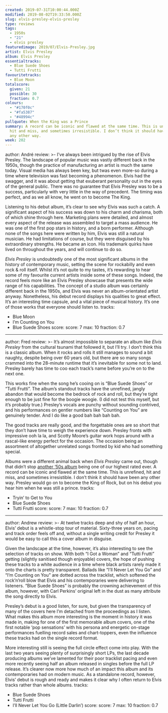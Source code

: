 ```yaml
---
created: 2019-07-31T10:00:44.000Z
modified: 2019-08-02T19:33:50.000Z
slug: elvis-presley-elvis-presley
type: reviews
tags:
  - 1950s
  - "21"
  - elvis presley
featuredimage: 2019/07/Elvis-Presley.jpg
artist: Elvis Presley
album: Elvis Presley
essentialtracks:
  - Blue Suede Shoes
  - Tutti Frutti
favouritetracks:
  - Blue Moon
totalscore:
  given: 21
  possible: 30
  fraction: 0.7
colours:
  - "#170f0c"
  - "#fa5387"
  - "#48994c"
pullquote: When the King was a Prince
summary: A record can be iconic and flawed at the same time. This is unrefined,
  hit and miss, and sometimes irresistible. I don’t think it should have been
  any other way.
week: 202
---
```

author: André
review: >-
  I’ve always been intrigued by the rise of Elvis Presley. The landscape of
  popular music was vastly different back in the 1950s, though the practice of
  manufacturing an artist is much the same today. Visual media has always been
  key, but twas even more-so during a time where television was fast becoming a
  phenomenon. Elvis had the swagger, and it was about getting that exuberant
  personality out in the eyes of the general public. There was no guarantee that
  Elvis Presley was to be a success, particularly with very little in the way of
  precedent. The timing was perfect, and as we all know, he went on to become
  The King.


  Listening to his debut album, it’s clear to see why Elvis was such a catch. A significant aspect of his success was down to his charm and charisma, both of which shine through here. Marketing plans were detailed, and almost every aspect of the release was assembled to target a mass audience. He was one of the first pop stars in history, and a born performer. Although none of the songs here were written by him, Elvis was still a natural musician. He had limitations of course, but they were disguised by his extraordinary strengths. He became an icon. His trademark quirks have lived on throughout the years, and will continue to do so.


  *Elvis Presley* is undoubtedly one of the most significant albums in the history of contemporary music, setting the scene for rockabilly and even rock & roll itself. Whilst it’s not quite to my tastes, it’s rewarding to hear some of my favourite current artists inside some of these songs. Indeed, the record feels more like an Elvis Presley showcase that presents the wide range of his capabilities. The concept of a studio album was certainly different back in the 1950s, and Elvis was never an album-orientated artist anyway. Nonetheless, his debut record displays his qualities to great effect. It’s an interesting time capsule, and a vital piece of musical history. It’s one of those works that everyone should listen to.
tracks:
  - Blue Moon
  - ­­I’m Counting on You
  - ­­Blue Suede Shoes
score:
  score: 7
  max: 10
  fraction: 0.7
---
author: Fred
review: >-
  It’s almost impossible to separate an album like *Elvis Presley* from the
  cultural tsunami that followed it, but I’ll try. I don’t think this is a
  classic album. When it rocks and rolls it still manages to sound a bit
  naughty, despite being over 60 years old, but there are so many songs crammed
  into the 28-minute runtime that it’s inevitable for some not to land. Presley
  barely has time to coo each track’s name before you’re on to the next one.

  This works fine when the song he’s cooing on is “Blue Suede Shoes” or “Tutti Frutti”. The album’s standout tracks have the unrefined, jangly abandon that would become the bedrock of rock and roll, but they’re tight enough to be just fine for the boogie woogie. (I did not test this myself, but it’s probably true.) Presley’s vocals are punchy without sounding contrived, and his performances on gentler numbers like “Counting on You” are genuinely tender. And I do like a good bah bah bah bah.

  The good tracks are really good, and the forgettable ones are so short that they don’t have time to weigh the experience down. Presley fronts with impressive ooh la la, and Scotty Moore’s guitar work hops around with a rascal-like energy perfect for the occasion. The occasion being an assortment of altogether unrelated songs fronted by kid who had something special.

  Albums were a different animal back when *Elvis Presley* came out, though that didn’t stop [another ‘50s album](<https://audioxide.com/reviews/miles-davis-kind-of-blue/>) being one of our highest rated ever. A record can be iconic and flawed at the same time. This is unrefined, hit and miss, and sometimes irresistible. I don’t think it should have been any other way. Presley would go on to become the King of Rock, but on his debut you hear him when he was still a prince.
tracks:
  - Tryin’ to Get to You
  - ­­Blue Suede Shoes
  - ­­Tutti Frutti
score:
  score: 7
  max: 10
  fraction: 0.7
---
author: Andrew
review: >-
  At twelve tracks deep and shy of half an hour, Elvis’ debut is a whistle-stop
  tour of material. Sixty-three years on, pacing and track order feels off and,
  without a single writing credit for Presley it would be easy to call this a
  cover album in disguise.


  Given the landscape at the time, however, it’s also interesting to see the selection of tracks on show. With both “I Got a Woman” and “Tutti Frutti” getting (slightly sanitised though enjoyable) covers, the hope of pushing these tracks to a white audience in a time where black artists rarely made it onto the charts is pretty transparent. Ballads like “I’ll Never Let You Go” and “I’m Counting on You” are dotted across the tracklist, which softened the rock’n’roll blow that Elvis and his contemporaries were delivering to listeners. “Blue Suede Shoes” is probably the crowning achievement of this album, however, with Carl Perkins’ original left in the dust as many attribute the song directly to Elvis.


  Presley’s debut is a good listen, for sure, but given the transparency of many of the covers here I’m detached from the proceedings as I listen. What makes this album more interesting is the moment in history it was made in, making for one of the first memorable album covers, one of the first notable ‘pop sensations’ with his persona and energetic on-stage performances fuelling record sales and chart-toppers, even the influence these tracks had on the single record format.


  More interesting still is seeing the full circle effect come into play. With the last two years seeing plenty of surprisingly short LPs, the last decade producing albums we’ve lamented for their poor tracklist pacing and even more recently seeing half an album released in singles before the full LP release. It’s clearer now more how much of an impact this album and its contemporaries had on modern music. As a standalone record, however, Elvis’ debut is rough and ready and makes it clear why I often return to Elvis tracks rather than whole albums.
tracks:
  - Blue Suede Shoes
  - ­­Tutti Frutti
  - ­­I’ll Never Let You Go (Little Darlin’)
score:
  score: 7
  max: 10
  fraction: 0.7
